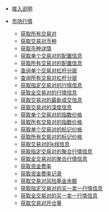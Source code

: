 <!-- docs/_sidebar -->

* [接入说明](/future-u/README)

* [市场行情]()
    * [获取所有交易对](/future-u/market/symbol_all)
    * [获取交易对币种](/future-u/market/symbol_coins)
    * [获取币种详情](/future-u/market/symbol_coin_detail)
    * [获取单个交易对的配置信息](/future-u/market/symbol_detail)
    * [获取所有交易对的配置信息](/future-u/market/symbol_list)
    * [查询单个交易对杠杆分层](/future-u/market/leverage_bracket_detail)
    * [查询所有交易对杠杆分层](/future-u/market/leverage_bracket_list)
    * [获取指定交易对的行情信息](/future-u/market/ticker)
    * [获取全交易对的行情信息](/future-u/market/tickers)
    * [获取交易对的最新成交信息](/future-u/market/deal)
    * [获取交易对的深度信息](/future-u/market/depth)
    * [获取单个交易对的指数价格](/future-u/market/symbol-index-price)
    * [获取所有交易对的指数价格](/future-u/market/index-price)
    * [获取单个交易对的标记价格](/future-u/market/symbol-mark-price)
    * [获取所有交易对的标记价格](/future-u/market/mark-price)
    * [获取交易对的k线信息](/future-u/market/kline)
    * [获取指定交易对的聚合行情信息](/future-u/market/agg-ticker)
    * [获取全交易对的聚合行情信息](/future-u/market/agg-tickers)
    * [获取资金费率](/future-u/market/funding-rate)
    * [获取资金费率记录](/future-u/market/funding-rate-record)
    * [获取交易对风险基金余额](/future-u/market/risk-balance)
    * [获取指定交易对的买一卖一行情信息](/future-u/market/ticker_book)
    * [获取全交易对的买一卖一行情信息](/future-u/market/ticker_books)
    * [获取交易对开仓量](/future-u/market/open-interest)










&nbsp;